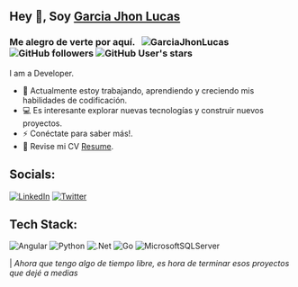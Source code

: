## Hey 👋, Soy [Garcia Jhon Lucas ](http://garciajhonlucas.com/)

### Me alegro de verte por aquí. &nbsp; <img src="https://komarev.com/ghpvc/?username=GarciaJhonLucas&label=Profile%20views&color=0e75b6&style=flat" alt="GarciaJhonLucas"/> ![GitHub followers](https://img.shields.io/github/followers/GarciaJhonLucas) ![GitHub User's stars](https://img.shields.io/github/stars/GarciaJhonLucas)
I am a Developer.

* 🔭 Actualmente estoy trabajando, aprendiendo y creciendo mis habilidades de codificación.
* 💻 Es interesante explorar nuevas tecnologías y construir nuevos proyectos.
* ⚡ Conéctate para saber más!.
* 📝 Revise mi CV [Resume](https://garciajhonlucas.github.io/docs/garcia_jhon_lucas_resume.pdf).

## Socials:
[![LinkedIn](https://img.shields.io/badge/LinkedIn-%230077B5.svg?logo=linkedin&logoColor=white)](https://linkedin.com/in/GarciaJhonLucas) [![Twitter](https://img.shields.io/badge/Twitter-%231DA1F2.svg?logo=Twitter&logoColor=white)](https://twitter.com/GarciaJhonLucas) 

## Tech Stack:
![Angular](https://img.shields.io/badge/angular-%231572B6.svg?style=for-the-badge&logo=angular&logoColor=white) ![Python](https://img.shields.io/badge/python-3670A0?style=for-the-badge&logo=python&logoColor=ffdd54) ![.Net](https://img.shields.io/badge/.NET-5C2D91?style=for-the-badge&logo=.net&logoColor=white) ![Go](https://img.shields.io/badge/go-%2300ADD8.svg?style=for-the-badge&logo=go&logoColor=white) ![MicrosoftSQLServer](https://img.shields.io/badge/Microsoft%20SQL%20Sever-CC2927?style=for-the-badge&logo=microsoft%20sql%20server&logoColor=white)

| _Ahora que tengo algo de tiempo libre, es hora de terminar esos proyectos que dejé a medias_
